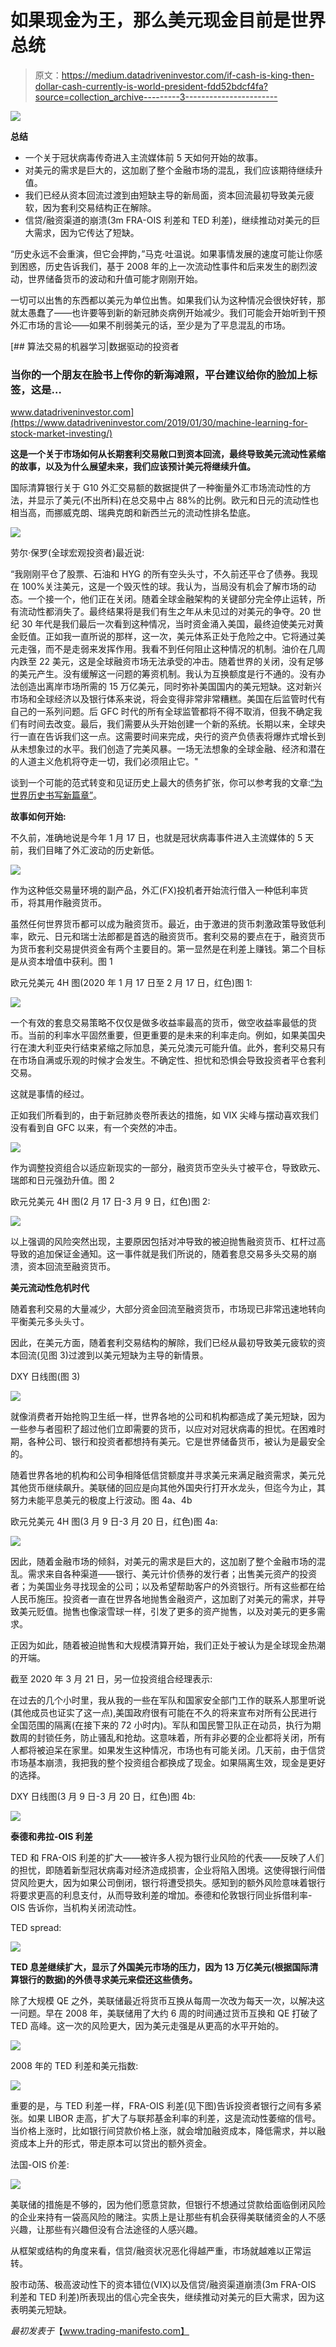 # 如果现金为王，那么美元现金目前是世界总统

> 原文：<https://medium.datadriveninvestor.com/if-cash-is-king-then-dollar-cash-currently-is-world-president-fdd52bdcf4fa?source=collection_archive---------3----------------------->

![](img/f1b02a8e26bda1aa1679aeb8532ca04b.png)

**总结**

*   一个关于冠状病毒传奇进入主流媒体前 5 天如何开始的故事。
*   对美元的需求是巨大的，这加剧了整个金融市场的混乱，我们应该期待继续升值。
*   我们已经从资本回流过渡到由短缺主导的新局面，资本回流最初导致美元疲软，因为套利交易结构正在解除。
*   信贷/融资渠道的崩溃(3m FRA-OIS 利差和 TED 利差)，继续推动对美元的巨大需求，因为它传达了短缺。

“历史永远不会重演，但它会押韵，”马克·吐温说。如果事情发展的速度可能让你感到困惑，历史告诉我们，基于 2008 年的上一次流动性事件和后来发生的剧烈波动，世界储备货币的波动和升值可能才刚刚开始。

一切可以出售的东西都以美元为单位出售。如果我们认为这种情况会很快好转，那就太愚蠢了——也许要等到新的新冠肺炎病例开始减少。我们可能会开始听到干预外汇市场的言论——如果不削弱美元的话，至少是为了平息混乱的市场。

[](https://www.datadriveninvestor.com/2019/01/30/machine-learning-for-stock-market-investing/) [## 算法交易的机器学习|数据驱动的投资者

### 当你的一个朋友在脸书上传你的新海滩照，平台建议给你的脸加上标签，这是…

www.datadriveninvestor.com](https://www.datadriveninvestor.com/2019/01/30/machine-learning-for-stock-market-investing/) 

**这是一个关于市场如何从长期套利交易敞口到资本回流，最终导致美元流动性紧缩的故事，以及为什么展望未来，我们应该预计美元将继续升值。**

国际清算银行关于 G10 外汇交易额的数据提供了一种衡量外汇市场流动性的方法，并显示了美元(不出所料)在总交易中占 88%的比例。欧元和日元的流动性也相当高，而挪威克朗、瑞典克朗和新西兰元的流动性排名垫底。

![](img/7a9d3772cab92ced80249a854851a314.png)

劳尔·保罗(全球宏观投资者)最近说:

“我刚刚平仓了股票、石油和 HYG 的所有空头头寸，不久前还平仓了债券。我现在 100%关注美元，这是一个毁灭性的球。我认为，当局没有机会了解市场的动态。一个接一个，他们正在关闭。随着全球金融架构的关键部分完全停止运转，所有流动性都消失了。最终结果将是我们有生之年从未见过的对美元的争夺。20 世纪 30 年代是我们最后一次看到这种情况，当时资金涌入美国，最终迫使美元对黄金贬值。正如我一直所说的那样，这一次，美元体系正处于危险之中。它将通过美元走强，而不是走弱来发挥作用。我看不到任何阻止这种情况的机制。油价在几周内跌至 22 美元，这是全球融资市场无法承受的冲击。随着世界的关闭，没有足够的美元产生。没有缓解这一问题的筹资机制。我认为互换额度是行不通的。没有办法创造出离岸市场所需的 15 万亿美元，同时弥补美国国内的美元短缺。这对新兴市场和全球经济以及银行体系来说，将会变得非常非常糟糕。美国在后监管时代有自己的一系列问题。后 GFC 时代的所有全球监管都将不得不取消，但我不确定我们有时间去改变。最后，我们需要从头开始创建一个新的系统。长期以来，全球央行一直在告诉我们这一点。这需要时间来完成，央行的资产负债表将爆炸式增长到从未想象过的水平。我们创造了完美风暴。一场无法想象的全球金融、经济和潜在的人道主义危机将夺走一切，我们必须阻止它。"

谈到一个可能的范式转变和见证历史上最大的债务扩张，你可以参考我的文章:[“为世界历史书写新篇章”](https://www.trading-manifesto.com/blog/writing-a-new-chapter-for-world-history)。

**故事如何开始:**

不久前，准确地说是今年 1 月 17 日，也就是冠状病毒事件进入主流媒体的 5 天前，我们目睹了外汇波动的历史新低。

![](img/d03b499adf21d48c1f2700767ce1f45d.png)

作为这种低交易量环境的副产品，外汇(FX)投机者开始流行借入一种低利率货币，将其用作融资货币。

虽然任何世界货币都可以成为融资货币。最近，由于激进的货币刺激政策导致低利率，欧元、日元和瑞士法郎都是首选的融资货币。套利交易的要点在于，融资货币为货币套利交易提供资金有两个主要目的。第一显然是在利差上赚钱。第二个目标是从资本增值中获利。图 1

欧元兑美元 4H 图(2020 年 1 月 17 日至 2 月 17 日，红色)图 1:

![](img/a6518ea43feff8f75f7255478900a9b8.png)

一个有效的套息交易策略不仅仅是做多收益率最高的货币，做空收益率最低的货币。当前的利率水平固然重要，但更重要的是未来的利率走向。例如，如果美国央行在澳大利亚央行结束紧缩之际加息，美元兑澳元可能升值。此外，套利交易只有在市场自满或乐观的时候才会发生。不确定性、担忧和恐惧会导致投资者平仓套利交易。

这就是事情的经过。

正如我们所看到的，由于新冠肺炎卷所表达的措施，如 VIX 尖峰与摆动喜欢我们没有看到自 GFC 以来，有一个突然的冲击。

![](img/d835cb8ffbaf3a63d06ccc17c3f3f2a2.png)

作为调整投资组合以适应新现实的一部分，融资货币空头头寸被平仓，导致欧元、瑞郎和日元强劲升值。图 2

欧元兑美元 4H 图(2 月 17 日-3 月 9 日，红色)图 2:

![](img/2f6c197abd5f1e98624ff2fe833e0591.png)

以上强调的风险突然出现，主要原因包括对冲导致的被迫抛售融资货币、杠杆过高导致的追加保证金通知。这一事件就是我们所说的，随着套息交易多头交易的崩溃，资本回流至融资货币。

**美元流动性危机时代**

随着套利交易的大量减少，大部分资金回流至融资货币，市场现已非常迅速地转向平衡美元多头头寸。

因此，在美元方面，随着套利交易结构的解除，我们已经从最初导致美元疲软的资本回流(见图 3)过渡到以美元短缺为主导的新情景。

DXY 日线图(图 3)

![](img/fc360fa5412ba9831a694eb7258c357c.png)

就像消费者开始抢购卫生纸一样，世界各地的公司和机构都造成了美元短缺，因为一些参与者囤积了超过他们立即需要的货币，以应对对冠状病毒的担忧。在困难时期，各种公司、银行和投资者都想持有美元。它是世界储备货币，被认为是最安全的。

随着世界各地的机构和公司争相降低信贷额度并寻求美元来满足融资需求，美元兑其他货币继续飙升。美联储的回应是向其他外国央行打开水龙头，但迄今为止，其努力未能平息美元的极度上行波动。图 4a、4b

欧元兑美元 4H 图(3 月 9 日-3 月 20 日，红色)图 4a:

![](img/3f8b36d529da4507f1c1bee2ba427a24.png)

因此，随着金融市场的倾斜，对美元的需求是巨大的，这加剧了整个金融市场的混乱。需求来自各种渠道——银行、美元计价债券的发行者；出售美元资产的投资者；为美国业务寻找现金的公司；以及希望帮助客户的外资银行。所有这些都在给人民币施压。投资者一直在世界各地抛售金融资产，这加剧了对美元的需求，并导致美元贬值。抛售也像滚雪球一样，引发了更多的资产抛售，以及对美元的更多需求。

正因为如此，随着被迫抛售和大规模清算开始，我们正处于被认为是全球现金热潮的开端。

截至 2020 年 3 月 21 日，另一位投资组合经理表示:

在过去的几个小时里，我从我的一些在军队和国家安全部门工作的联系人那里听说(其他成员也证实了这一点),美国政府很有可能在不久的将来宣布对所有公民进行全国范围的隔离(在接下来的 72 小时内)。军队和国民警卫队正在动员，执行为期数周的封锁任务，防止骚乱和抢劫。这意味着，所有非必要的企业都将关闭，所有人都将被迫呆在家里。如果发生这种情况，市场也有可能关闭。几天前，由于信贷市场基本崩溃，我把我的整个投资组合都换成了现金。如果隔离生效，现金是更好的选择。

DXY 日线图(3 月 9 日-3 月 20 日，红色)图 4b:

![](img/0719bf936be5d408959662d9b0595237.png)

**泰德和弗拉-OIS 利差**

TED 和 FRA-OIS 利差的扩大——被许多人视为银行业风险的代表——反映了人们的担忧，即随着新型冠状病毒对经济造成损害，企业将陷入困境。这使得银行间借贷风险更大，因为如果公司倒闭，银行将遭受损失。感知到的额外风险意味着银行将要求更高的利息支付，从而导致利差的增加。泰德和伦敦银行同业拆借利率-OIS 告诉你，当机构关闭流动性。

TED spread:

![](img/547126ea586f1e30cc221f368d9391bd.png)

**TED 息差继续扩大，显示了外国美元市场的压力，因为 13 万亿美元(根据国际清算银行的数据)的外债寻求美元来偿还这些债务。**

除了大规模 QE 之外，美联储最近将货币互换从每周一次改为每天一次，以解决这一问题。早在 2008 年，美联储用了大约 6 周的时间通过货币互换和 QE 打破了 TED 高峰。这一次的风险更大，因为美元走强是从更高的水平开始的。

![](img/0af74699d1ae6412852754098b587505.png)

2008 年的 TED 利差和美元指数:

![](img/45eaec7a9f165d6d057ecb74141f34a4.png)

重要的是，与 TED 利差一样，FRA-OIS 利差(见下图)告诉投资者银行之间有多紧张。如果 LIBOR 走高，扩大了与联邦基金利率的利差，这是流动性萎缩的信号。当价格上涨时，比如银行间贷款价格上涨，就会增加融资成本，降低需求，并以融资成本上升的形式，带走原本可以贷出的额外资金。

法国-OIS 价差:

![](img/0b2df957d70628fedbca0d436885a6d0.png)

美联储的措施是不够的，因为他们愿意贷款，但银行不想通过贷款给面临倒闭风险的企业来持有一袋高风险的赌注。实质上是让那些有机会获得美联储资金的人不感兴趣，让那些有兴趣但没有合法途径的人感兴趣。

从框架或结构的角度来看，信贷/融资状况恶化得越严重，市场就越难以正常运转。

股市动荡、极高波动性下的资本错位(VIX)以及信贷/融资渠道崩溃(3m FRA-OIS 利差和 TED 利差)所表现出的信心完全丧失，继续推动对美元的巨大需求，因为这表明美元短缺。

*最初发表于*【www.trading-manifesto.com】